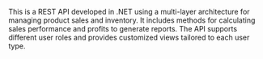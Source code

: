 This is a REST API developed in .NET using a multi-layer architecture for managing product sales and inventory.
It includes methods for calculating sales performance and profits to generate reports. 
The API supports different user roles and provides customized views tailored to each user type.
